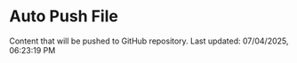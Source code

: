 # Auto Push File

Content that will be pushed to GitHub repository.
Last updated: 07/04/2025, 06:23:19 PM
